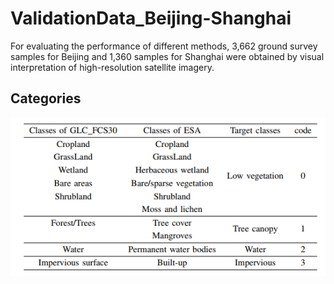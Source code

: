 # ValidationData_Beijing-Shanghai
For evaluating the performance of different methods, 3,662 ground survey samples for Beijing and 1,360 samples for Shanghai were obtained by visual interpretation of high-resolution satellite imagery. 
## Categories
![](https://github.com/cugbrs/ValidationData_Beijing-Shanghai/raw/master/img/Categories.png)
